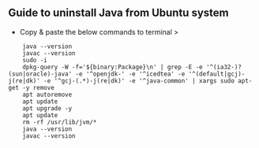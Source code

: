 ## Guide to uninstall Java from Ubuntu system 

- Copy & paste the below commands to terminal >
```
    java --version
    javac --version
    sudo -i
    dpkg-query -W -f='${binary:Package}\n' | grep -E -e '^(ia32-)?(sun|oracle)-java' -e '^openjdk-' -e '^icedtea' -e '^(default|gcj)-j(re|dk)' -e '^gcj-(.*)-j(re|dk)' -e '^java-common' | xargs sudo apt-get -y remove
    apt autoremove
    apt update
    apt upgrade -y
    apt update
    rm -rf /usr/lib/jvm/*
    java --version
    javac --version
```